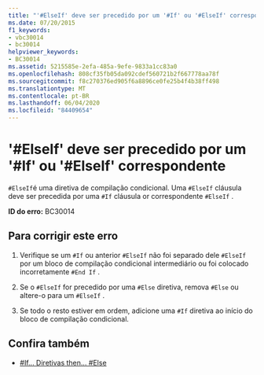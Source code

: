 ```yaml
---
title: "'#ElseIf' deve ser precedido por um '#If' ou '#ElseIf' correspondente"
ms.date: 07/20/2015
f1_keywords:
- vbc30014
- bc30014
helpviewer_keywords:
- BC30014
ms.assetid: 5215585e-2efa-485a-9efe-9833a1cc83a0
ms.openlocfilehash: 808cf35fb05da092cdef560721b2f667778aa78f
ms.sourcegitcommit: f8c270376ed905f6a8896ce0fe25b4f4b38ff498
ms.translationtype: MT
ms.contentlocale: pt-BR
ms.lasthandoff: 06/04/2020
ms.locfileid: "84409654"
---
```

# <a name="elseif-must-be-preceded-by-a-matching-if-or-elseif"></a>'#ElseIf' deve ser precedido por um '#If' ou '#ElseIf' correspondente
`#ElseIf`é uma diretiva de compilação condicional. Uma `#ElseIf` cláusula deve ser precedida por uma `#If` cláusula or correspondente `#ElseIf` .  
  
 **ID do erro:** BC30014  
  
## <a name="to-correct-this-error"></a>Para corrigir este erro  
  
1. Verifique se um `#If` ou anterior `#ElseIf` não foi separado dele `#ElseIf` por um bloco de compilação condicional intermediário ou foi colocado incorretamente `#End If` .  
  
2. Se o `#ElseIf` for precedido por uma `#Else` diretiva, remova `#Else` ou altere-o para um `#ElseIf` .  
  
3. Se todo o resto estiver em ordem, adicione uma `#If` diretiva ao início do bloco de compilação condicional.  
  
## <a name="see-also"></a>Confira também

- [#If... Diretivas then... #Else](../directives/if-then-else-directives.md)
